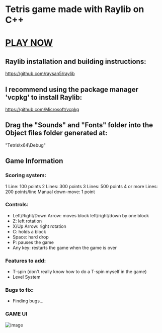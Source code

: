 # **Tetris** game made with **Raylib** on **C++**

# [PLAY NOW](arcade-tetris.netlify.app)

## **Raylib** installation and building instructions: 
https://github.com/raysan5/raylib

## I recommend using the package manager **'vcpkg'** to install Raylib: 
https://github.com/Microsoft/vcpkg
  
## Drag the "Sounds" and "Fonts" folder into the Object files folder generated at:
"Tetris\x64\Debug"

## Game Information ##

### **Scoring system:**
1 Line: 100 points
2 Lines: 300 points
3 Lines: 500 points
4 or more Lines: 200 points/line
Manual down-move: 1 point

### **Controls:**
- Left/Right/Down Arrow: moves block left/right/down by one block
- Z: left rotation
- X/Up Arrow: right rotation
- C: holds a block
- Space: hard drop
- P: pauses the game
- Any key: restarts the game when the game is over

### **Features to add:**
- T-spin (don't really know how to do a T-spin myself in the game)
- Level System 

### **Bugs to fix:**
- Finding bugs...

### **GAME UI**

![image](https://github.com/xFooFoo/Tetris/assets/73238233/8c9ca15a-511a-4aa8-94d6-27f22cbac53c)

